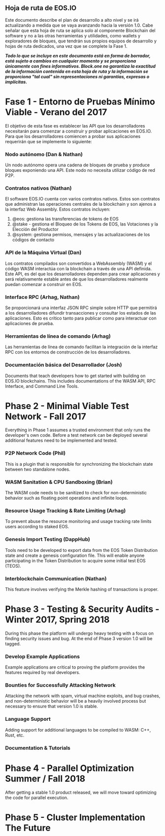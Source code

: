 ## Hoja de ruta de EOS.IO

Este documento describe el plan de desarrollo a alto nivel y se irá actualizando a medida que se vaya avanzando hacia la versión 1.0. Cabe señalar que esta hoja de ruta se aplica solo al componente Blockchain del software y no a las otras herramientas y utilidades, como wallets y exploradores de bloques, que tendrán sus propios equipos de desarrollo y hojas de ruta dedicados, una vez que se complete la Fase 1.

***Todo lo que se incluye en este documento está en forma de borrador, está sujeto a cambios en cualquier momento y se proporciona únicamente con fines informativos. Block.one no garantiza la exactitud de la información contenida en esta hoja de ruta y la información se proporciona "tal cual" sin representaciones ni garantías, expresas o implícitas.***

# Fase 1 - Entorno de Pruebas Mínimo Viable - Verano del 2017

El objetivo de esta fase es establecer las API que los desarrolladores necesitarán para comenzar a construir y probar aplicaciones en EOS.IO. Para que los desarrolladores comiencen a probar sus aplicaciones requerirán que se implemente lo siguiente:

### Nodo autónomo (Dan & Nathan)

Un nodo autónomo opera una cadena de bloques de prueba y produce bloques exponiendo una API. Este nodo no necesita utilizar código de red P2P.

### Contratos nativos (Nathan)

El software EOS.IO cuenta con varios contratos nativos. Estos son contratos que administran las operaciones centrales de la blockchain y son ajenos a la interfaz Web Assembly. Estos contratos incluyen:

1. @eos: gestiona las transferencias de tokens de EOS
2. @stake - gestiona el Bloqueo de los Tokens de EOS, las Votaciones y la Elección del Productor
3. @system: gestiona permisos, mensajes y las actualizaciones de los códigos de contacto

### API de la Máquina Virtual (Dan)

Los contratos compilados son convertidos a WebAssembly (WASM) y el código WASM interactúa con la blockchain a través de una API definida. Este API, es del que los desarrolladores dependen para crear aplicaciones y será relativamente estable antes de que los desarrolladores realmente puedan comenzar a construir en EOS.

### Interface RPC (Arhag, Nathan)

Se proporcionará una interfaz JSON RPC simple sobre HTTP que permitirá a los desarrolladores difundir transacciones y consultar los estados de las aplicaciones. Esto es crítico tanto para publicar como para interactuar con aplicaciones de prueba.

### Herramientas de línea de comando (Arhag)

Las herramientas de línea de comando facilitan la integración de la interfaz RPC con los entornos de construcción de los desarrolladores.

### Documentación básica del Desarrollador (Josh)

Documents that teach developers how to get started with building on EOS.IO blockchains. This includes documentations of the WASM API, RPC Interface, and Command Line Tools.

# Phase 2 - Minimal Viable Test Network - Fall 2017

Everything in Phase 1 assumes a trusted environment that only runs the developer's own code. Before a test network can be deployed several additional features need to be implemented and tested.

### P2P Network Code (Phil)

This is a plugin that is responsible for synchronizing the blockchain state between two standalone nodes.

### WASM Sanitation & CPU Sandboxing (Brian)

The WASM code needs to be sanitized to check for non-deterministic behavior such as floating point operations and infinite loops.

### Resource Usage Tracking & Rate Limiting (Arhag)

To prevent abuse the resource monitoring and usage tracking rate limits users according to staked EOS.

### Genesis Import Testing (DappHub)

Tools need to be developed to export data from the EOS Token Distribution state and create a genesis configuration file. This will enable anyone participating in the Token Distribution to acquire some initial test EOS (TEOS).

### Interblockchain Communication (Nathan)

This feature involves verifying the Merkle hashing of transactions is proper.

# Phase 3 - Testing & Security Audits - Winter 2017, Spring 2018

During this phase the platform will undergo heavy testing with a focus on finding security issues and bug. At the end of Phase 3 version 1.0 will be tagged.

### Develop Example Applications

Example applications are critical to proving the platform provides the features required by real developers.

### Bounties for Successfully Attacking Network

Attacking the network with spam, virtual machine exploits, and bug crashes, and non-deterministic behavior will be a heavily involved process but necessary to ensure that version 1.0 is stable.

### Language Support

Adding support for additional languages to be compiled to WASM: C++, Rust, etc.

### Documentation & Tutorials

# Phase 4 - Parallel Optimization Summer / Fall 2018

After getting a stable 1.0 product released, we will move toward optimizing the code for parallel execution.

# Phase 5 - Cluster Implementation The Future